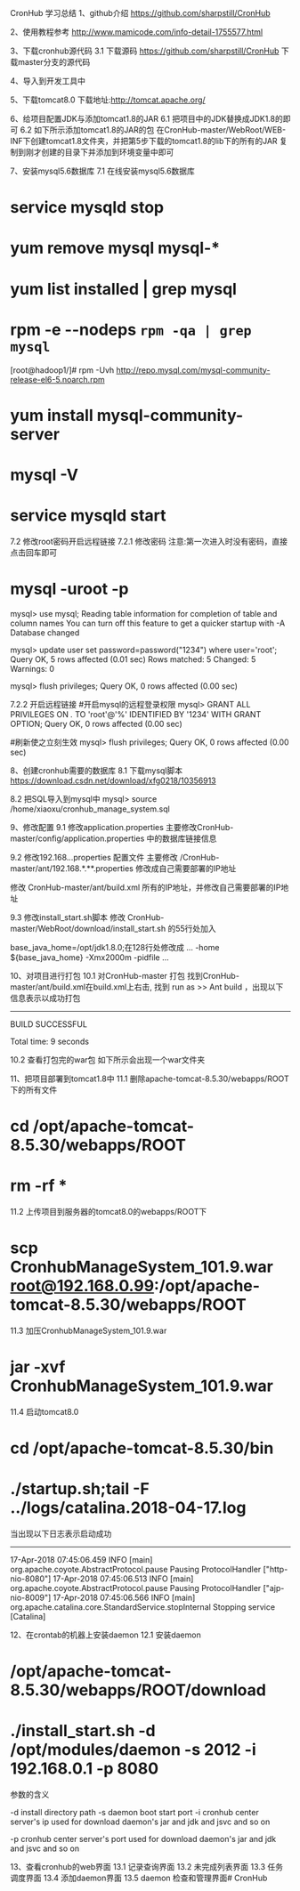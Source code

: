 CronHub 学习总结
1、github介绍
https://github.com/sharpstill/CronHub

2、使用教程参考
http://www.mamicode.com/info-detail-1755577.html

3、下载cronhub源代码
3.1 下载源码
https://github.com/sharpstill/CronHub 下载master分支的源代码

4、导入到开发工具中

5、下载tomcat8.0
下载地址:http://tomcat.apache.org/

6、给项目配置JDK与添加tomcat1.8的JAR
6.1 把项目中的JDK替换成JDK1.8的即可
6.2 如下所示添加tomcat1.8的JAR的包
在CronHub-master/WebRoot/WEB-INF下创建tomcat1.8文件夹，并把第5步下载的tomcat1.8的lib下的所有的JAR
复制到刚才创建的目录下并添加到环境变量中即可


7、安装mysql5.6数据库
7.1 在线安装mysql5.6数据库
# service mysqld stop
# yum remove mysql mysql-*
# yum list installed | grep mysql
# rpm -e --nodeps `rpm -qa | grep mysql`
[root@hadoop1/]# rpm -Uvh http://repo.mysql.com/mysql-community-release-el6-5.noarch.rpm
# yum install mysql-community-server
# mysql -V
# service mysqld start


7.2 修改root密码开启远程链接
7.2.1  修改密码
注意:第一次进入时没有密码，直接点击回车即可

# mysql -uroot -p
mysql> use mysql;
Reading table information for completion of table and column names
You can turn off this feature to get a quicker startup with -A
Database changed


mysql> update user set password=password("1234") where user='root';
Query OK, 5 rows affected (0.01 sec)
Rows matched: 5  Changed: 5  Warnings: 0


mysql> flush privileges;
Query OK, 0 rows affected (0.00 sec)



7.2.2 开启远程链接
#开启mysql的远程登录权限
mysql> GRANT ALL PRIVILEGES ON *.* TO 'root'@'%' IDENTIFIED BY '1234' WITH GRANT OPTION;
Query OK, 0 rows affected (0.00 sec)


#刷新使之立刻生效
mysql> flush privileges;
Query OK, 0 rows affected (0.00 sec)



8、创建cronhub需要的数据库
8.1 下载mysql脚本
https://download.csdn.net/download/xfg0218/10356913



8.2 把SQL导入到mysql中
mysql> source  /home/xiaoxu/cronhub_manage_system.sql


9、修改配置
9.1 修改application.properties
主要修改CronHub-master/config/application.properties 中的数据库链接信息


9.2  修改192.168.*.*.properties 配置文件
主要修改 /CronHub-master/ant/192.168.*.**.properties 修改成自己需要部署的IP地址

修改 CronHub-master/ant/build.xml 所有的IP地址，并修改自己需要部署的IP地址

9.3 修改install_start.sh脚本
修改 CronHub-master/WebRoot/download/install_start.sh 的55行处加入

base_java_home=/opt/jdk1.8.0;在128行处修改成 ... -home  ${base_java_home}  -Xmx2000m -pidfile ...


10、对项目进行打包
10.1 对CronHub-master 打包
找到CronHub-master/ant/build.xml在build.xml上右击, 找到 run as >> Ant build  ，出现以下信息表示以成功打包

************

BUILD SUCCESSFUL

Total time: 9 seconds

10.2  查看打包完的war包
如下所示会出现一个war文件夹

11、把项目部署到tomcat1.8中
11.1 删除apache-tomcat-8.5.30/webapps/ROOT下的所有文件
#  cd  /opt/apache-tomcat-8.5.30/webapps/ROOT

#  rm -rf *

11.2 上传项目到服务器的tomcat8.0的webapps/ROOT下
# scp CronhubManageSystem_101.9.war root@192.168.0.99:/opt/apache-tomcat-8.5.30/webapps/ROOT

11.3 加压CronhubManageSystem_101.9.war 
# jar  -xvf CronhubManageSystem_101.9.war 

11.4 启动tomcat8.0
# cd  /opt/apache-tomcat-8.5.30/bin

# ./startup.sh;tail -F ../logs/catalina.2018-04-17.log

当出现以下日志表示启动成功

*********************

17-Apr-2018 07:45:06.459 INFO [main] org.apache.coyote.AbstractProtocol.pause Pausing ProtocolHandler ["http-nio-8080"]
17-Apr-2018 07:45:06.513 INFO [main] org.apache.coyote.AbstractProtocol.pause Pausing ProtocolHandler ["ajp-nio-8009"]
17-Apr-2018 07:45:06.566 INFO [main] org.apache.catalina.core.StandardService.stopInternal Stopping service [Catalina]



12、在crontab的机器上安装daemon
12.1 安装daemon
# /opt/apache-tomcat-8.5.30/webapps/ROOT/download

# ./install_start.sh -d /opt/modules/daemon -s 2012 -i 192.168.0.1 -p 8080

参数的含义

-d install directory path
-s daemon boot start port
-i cronhub center server's ip used for download daemon's jar and jdk and jsvc and so on

-p cronhub center server's port used for download daemon's jar and jdk and jsvc and so on



13、查看cronhub的web界面
13.1 记录查询界面
13.2 未完成列表界面
13.3 任务调度界面
13.4 添加daemon界面
13.5 daemon 检查和管理界面# CronHub
